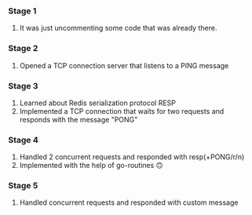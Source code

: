 ### Stage 1

1. It was just uncommenting some code that was already there.

### Stage 2

1. Opened a TCP connection server that listens to a PING message

### Stage 3

1. Learned about Redis serialization protocol RESP
2. Implemented a TCP connection that waits for two requests and responds with the message "PONG"

### Stage 4

1. Handled 2 concurrent requests and responded with resp(+PONG/r/n)
2. Implemented with the help of go-routines 🙃

### Stage 5

1. Handled concurrent requests and responded with custom message
